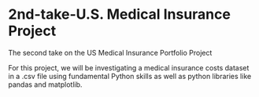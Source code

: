 # 2nd-take-U.S. Medical Insurance Project
 The second take on the US Medical Insurance Portfolio Project

For this project, we will be investigating a medical insurance costs dataset in a .csv file using fundamental Python skills as well as python libraries like pandas and matplotlib.